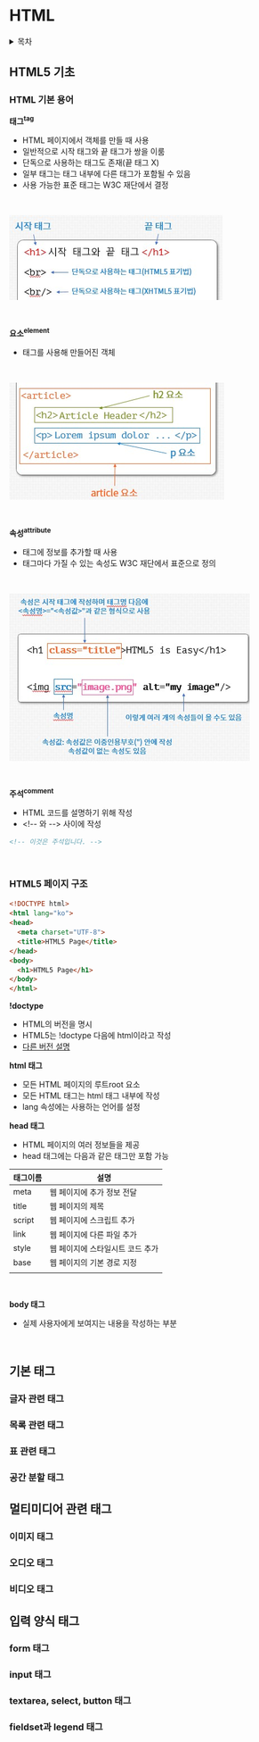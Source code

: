 # HTML

<details>
<summary>목차</summary>

* [HTML5 기초](#HTML5-기초)
    * [HTML 기본 용어](#HTML-기본-용어)
    * [HTML5 페이지 구조](#HTML5-페이지-구조)
* [기본 태그](#기본-태그)
    * [글자 관련 태그](#글자-관련-태그)
    * [목록 관련 태그](#목록-관련-태그)
    * [표 관련 태그](#표-관련-태그)
    * [공간 분할 태그](#공간-분할-태그)
* [멀티미디어 관련 태그](#멀티미디어-관련-태그)
    * [이미지 태그](#이미지-태그)
    * [오디오 태그](#오디오-태그)
    * [비디오 태그](#비디오-태그)
* [입력 양식 태그](#입력-양식-태그)
    * [form 태그](#form-태그)
    * [input 태그](#input-태그)
    * [textarea, select, button 태그](#textarea,-select,-button-태그)
    * [fieldset과 legend 태그](#fieldset과-legend-태그)

</details>

## HTML5 기초

### HTML 기본 용어

**태그<sup>tag</sup>**

- HTML 페이지에서 객체를 만들 때 사용
- 일반적으로 시작 태그와 끝 태그가 쌍을 이룸
- 단독으로 사용하는 태그도 존재(끝 태그 X)
- 일부 태그는 태그 내부에 다른 태그가 포함될 수 있음
- 사용 가능한 표준 태그는 W3C 재단에서 결정

<br>

![](./images/tag.jpg)

<br>

**요소<sup>element</sup>**
- 태그를 사용해 만들어진 객체

<br>

![](./images/element.jpg)

<br>

**속성<sup>attribute</sup>**
- 태그에 정보를 추가할 때 사용
- 태그마다 가질 수 있는 속성도 W3C 재단에서 표준으로 정의


<br>

![](./images/attribute.jpg)

<br>

**주석<sup>comment</sup>**
- HTML 코드를 설명하기 위해 작성
- <!-<!---->- 와 --> 사이에 작성

```html
<!-- 이것은 주석입니다. -->
```

<br>

### HTML5 페이지 구조

```html
<!DOCTYPE html>
<html lang="ko">
<head>
  <meta charset="UTF-8">
  <title>HTML5 Page</title>
</head>
<body>
  <h1>HTML5 Page</h1>
</body>
</html>
```
**!doctype**
- HTML의 버전을 명시
- HTML5는 !doctype 다음에 html이라고 작성
- [다른 버전 설명](#https://en.wikipedia.org/wiki/Document_type_declaration)

**html 태그**
- 모든 HTML 페이지의 루트root 요소
- 모든 HTML 태그는 html 태그 내부에 작성
- lang 속성에는 사용하는 언어를 설정

**head 태그**
- HTML 페이지의 여러 정보들을 제공
- head 태그에는 다음과 같은 태그만 포함 가능

|태그이름|설명|
|-|-|
|meta|웹 페이지에 추가 정보 전달|
|title|웹 페이지의 제목|
|script|웹 페이지에 스크립트 추가|
|link|웹 페이지에 다른 파일 추가|
|style|웹 페이지에 스타일시트 코드 추가|
|base|웹 페이지의 기본 경로 지정|
|||

<br>

**body 태그**
- 실제 사용자에게 보여지는 내용을 작성하는 부분

<br>

## 기본 태그

### 글자 관련 태그

### 목록 관련 태그

### 표 관련 태그

### 공간 분할 태그

## 멀티미디어 관련 태그

### 이미지 태그

### 오디오 태그

### 비디오 태그

## 입력 양식 태그

### form 태그

### input 태그

### textarea, select, button 태그

### fieldset과 legend 태그